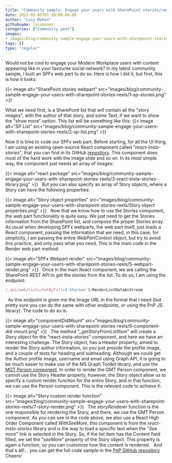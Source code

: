 ```yaml
---
title: "Community sample: Engage your users with SharePoint stories/reels"
date: 2021-05-05T01:10:00-04:00
author: "Luis Mañez"
githubname: luismanez
categories: ["Community post"]
images:
- images/blog/community-sample-engage-your-users-with-sharepoint-stories-reels/6-component-did-mount.png
tags: []
type: "regular"
---
```


Would not be cool to engage your Modern Workplace users with content
appearing like in your favourite social network? In my latest community
sample, I built an SPFx web part to do so. Here is how I did it, but
first, this is how it looks:


{{< image alt="SharePoint stories webpart" src="images/blog/community-sample-engage-your-users-with-sharepoint-stories-reels/1-sp-stories.png" >}}

What we need first, is a SharePoint list that will contain all the
"story images", with the author of that story, and some Text, if we want
to show the "show more" option. This list will be something like this:
{{< image alt="SP List" src="images/blog/community-sample-engage-your-users-with-sharepoint-stories-reels/2-sp-list.png" >}}


Now it is time to code our SPFx web part.
Before starting, for all the UI thing, I am using an existing
open-source React component called "*react-insta-stories*", that you can
find in its GitHub
[repository](https://www.npmjs.com/package/react-insta-stories). This
component does most of the hard work with the image slide and so on. In
its most simple way, the component just needs an array of images:

{{< image alt="react package" src="images/blog/community-sample-engage-your-users-with-sharepoint-stories-reels/3-react-insta-stories-library.png" >}}
 
But you can also specify an array of Story objects, where a Story can
have the following properties:

{{< image alt="Story object properties" src="images/blog/community-sample-engage-your-users-with-sharepoint-stories-reels/Story object properties.png" >}}
 
Now that we know how to use the Stories component, the web part
functionality is quite easy. We just need to get the Stories information
from the SharePoint list, and compose the proper Stories array.
As usual when developing SPFx webparts, the web part itself, just loads a
React component, passing the information that we need, in this case, for
simplicity, I am passing the entire *WebPartContext* object, but try to
avoid this practice, and only pass what you need.
This is the main code in the Render web part method:


{{< image alt="SPFx Webpart render" src="images/blog/community-sample-engage-your-users-with-sharepoint-stories-reels/5-webpart-render.png" >}}
 
Once in the main React component, we are calling the SharePoint REST API
to get the stories from the list. To do so, I am using the endpoint:
 
```javascript
/_api/web/lists/GetByTitle('Stories')/RenderListDataAsStream
```
 
As this endpoint is given me the Image URL in the format that I need
(but pretty sure you can do the same with other endpoints, or using the
PnP JS library). The code to do so is:

{{< image alt="componentDidMount" src="images/blog/community-sample-engage-your-users-with-sharepoint-stories-reels/6-component-did-mount.png" >}}
 
The method "*\_getStoryFromListItem*" will create a Story object for the
"react-insta-stories" component, and here we have an interesting
challenge. The Story object, has a Header property, aimed to render the
Story author information, so you just provide the profile image, and a
couple of texts for heading and subheading. Although we could get the
Author profile image, username and email using Graph API, it is going to
be much easier to make use of the MS Graph Toolkit library, and use the
[MGT Person
component](https://docs.microsoft.com/graph/toolkit/components/person).
In order to render the GMT Person component, we cannot use the Story
Header property, however, the Story object allow us to specify a custom
render function for the entire Story, and in that function, we can use
the Person component. This is the relevant code to achieve it:

{{< image alt="Story custom render function" src="images/blog/community-sample-engage-your-users-with-sharepoint-stories-reels/7-story-render.png" >}}
 
The *storyRenderer* function is the one responsible for rendering the
Story, and there, we use the GMT Person component. As you can see in the
code above, we also use a React High Order Component called
*WithSeeMore*, this component is from the *react-insta-stories* library
and is the way to load a specific text when the "*See more*" link is
selected in the Story. So, if the list item has the Content field filled,
we set the "*seeMore*" property of the Story object. This property is
again a function, so you can customize how the content is rendered.
 
And that´s all!... you can get the full code sample in the [PnP GitHub
repository](https://github.com/pnp/sp-dev-fx-webparts/tree/main/samples/react-company-stories)
 
Cheers!
